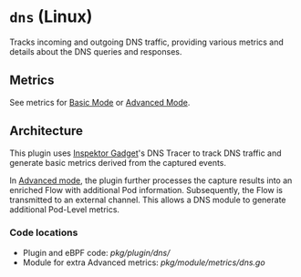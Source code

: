 # `dns` (Linux)

Tracks incoming and outgoing DNS traffic, providing various metrics and details about the DNS queries and responses.

## Metrics

See metrics for [Basic Mode](../modes/basic.md#plugin-dns-linux) or [Advanced Mode](../modes/advanced.md#plugin-dns-linux).

## Architecture

This plugin uses [Inspektor Gadget](https://github.com/inspektor-gadget/inspektor-gadget)'s DNS Tracer to track DNS traffic and generate basic metrics derived from the captured events.

In [Advanced mode](https://retina.sh/docs/metrics/modes), the plugin further processes the capture results into an enriched Flow with additional Pod information. Subsequently, the Flow is transmitted to an external channel. This allows a DNS module to generate additional Pod-Level metrics.

### Code locations

- Plugin and eBPF code: *pkg/plugin/dns/*
- Module for extra Advanced metrics: *pkg/module/metrics/dns.go*
